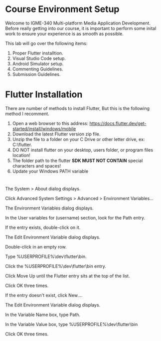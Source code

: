 # Course Environment Setup #

Welcome to IGME-340 Multi-platform Media Application Development. Before really getting into our course, it is important to perform some inital work to ensure your experience is as smooth as possible.

This lab will go over the following items:
1. Proper Flutter installtion.
2. Visual Studio Code setup.
3. Android Simulator setup.
4. Commenting Guidelines.
5. Submission Guidelines.

# Flutter Installation
There are number of methods to install Flutter, But this is the following method I recomment.

1. Open a web browser to this address: https://docs.flutter.dev/get-started/install/windows/mobile
2. Download the latest Flutter version zip file.
3. Unzip the file to a folder on your C Drive or other letter drive, ex: C:\flutter.
4.   DO NOT install flutter on your desktop, users folder, or program files location!
5.   The folder path to the flutter __SDK MUST NOT CONTAIN__ special characters and spaces!
6. Update your Windows PATH variable
#

The System > About dialog displays.

Click Advanced System Settings > Advanced > Environment Variables...

The Environment Variables dialog displays.

In the User variables for (username) section, look for the Path entry.

If the entry exists, double-click on it.

The Edit Environment Variable dialog displays.

Double-click in an empty row.

Type %USERPROFILE%\dev\flutter\bin.

Click the %USERPROFILE%\dev\flutter\bin entry.

Click Move Up until the Flutter entry sits at the top of the list.

Click OK three times.

If the entry doesn't exist, click New....

The Edit Environment Variable dialog displays.

In the Variable Name box, type Path.

In the Variable Value box, type %USERPROFILE%\dev\flutter\bin

Click OK three times.
